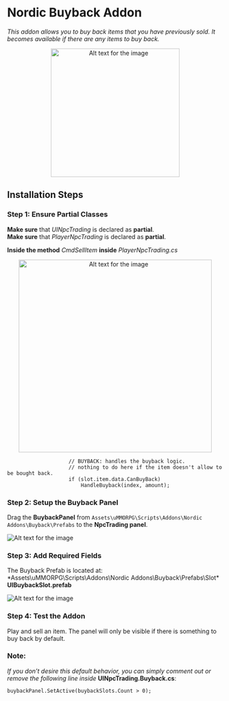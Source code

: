 # Nordic Buyback Addon
*This addon allows you to buy back items that you have previously sold. It becomes available if there are any items to buy back.*

<center> <img src="https://jokeoverflow.xyz/Install-Guides/Buyback/preview3.png" width="300" alt="Alt text for the image"> </center>

## **Installation Steps**
### **Step 1**: **Ensure Partial Classes**

**Make sure** that *UINpcTrading* is declared as **partial**. 
<br>
**Make sure** that *PlayerNpcTrading* is declared as **partial**.

**Inside the method** *CmdSellItem* **inside** *PlayerNpcTrading.cs*

<center> <img src="https://jokeoverflow.xyz/Install-Guides/Buyback/step4.png" width="450" alt="Alt text for the image"> </center>

```
                    // BUYBACK: handles the buyback logic.
                    // nothing to do here if the item doesn't allow to be bought back.
                    if (slot.item.data.CanBuyBack)
                        HandleBuyback(index, amount);
```

### **Step 2**: **Setup the Buyback Panel**
Drag the **BuybackPanel** from ``Assets\uMMORPG\Scripts\Addons\Nordic Addons\Buyback\Prefabs`` to the **NpcTrading panel**.

![Alt text for the image](https://jokeoverflow.xyz/Install-Guides/Buyback/step2.png)

### **Step 3**: **Add Required Fields**
The Buyback Prefab is located at:
*Assets\uMMORPG\Scripts\Addons\Nordic Addons\Buyback\Prefabs\Slot\* **UIBuybackSlot.prefab**

![Alt text for the image](https://jokeoverflow.xyz/Install-Guides/Buyback/step3.png)

### **Step 4**: **Test the Addon**
Play and sell an item. The panel will only be visible if there is something to buy back by default.

### Note:
*If you don’t desire this default behavior, you can simply comment out or remove the following line inside* **UINpcTrading.Buyback.cs**:

```
buybackPanel.SetActive(buybackSlots.Count > 0);
